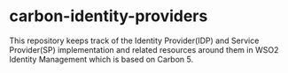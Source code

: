# carbon-identity-providers

This repository keeps track of the Identity Provider(IDP) and Service Provider(SP) implementation and
related resources around them in WSO2 Identity Management which is based on Carbon 5.